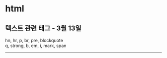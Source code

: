 # html
<h2>텍스트 관련 태그 - 3월 13일 </h2>
hn, hr, p, br, pre, blockquote<br>
q, strong, b, em, i, mark, span
<hr>
